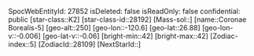 ﻿---
location: [26.88,-120.6,250]
type: Station
tags:
- astro/Star

---
SpocWebEntityId: 27852
isDeleted: false
isReadOnly: false
confidential: public
[star-class::K2]
[star-class-id::28192]
[Mass-sol::]
[name::Coronae Borealis-5]
[geo-alt::250]
[geo-lon::-120.6]
[geo-lat::26.88]
[geo-lon-v::-0.006]
[geo-lat-v::-0.06]
[bright-min::42]
[bright-max::42]
[Zodiac-index::5]
[ZodiacId::28109]
[NextStarId::]


